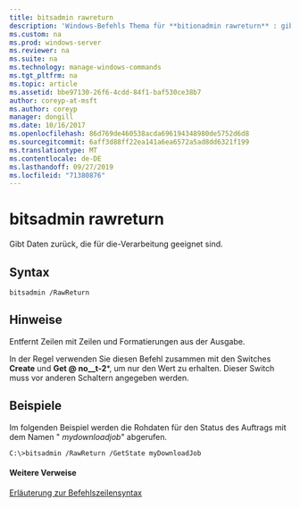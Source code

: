 ```yaml
---
title: bitsadmin rawreturn
description: 'Windows-Befehls Thema für **bitionadmin rawreturn** : gibt Daten zurück, die für die-Verarbeitung geeignet sind.'
ms.custom: na
ms.prod: windows-server
ms.reviewer: na
ms.suite: na
ms.technology: manage-windows-commands
ms.tgt_pltfrm: na
ms.topic: article
ms.assetid: bbe97130-26f6-4cdd-84f1-baf530ce38b7
author: coreyp-at-msft
ms.author: coreyp
manager: dongill
ms.date: 10/16/2017
ms.openlocfilehash: 86d769de460538acda696194348980de5752d6d8
ms.sourcegitcommit: 6aff3d88ff22ea141a6ea6572a5ad8dd6321f199
ms.translationtype: MT
ms.contentlocale: de-DE
ms.lasthandoff: 09/27/2019
ms.locfileid: "71380876"
---
```

# <a name="bitsadmin-rawreturn"></a>bitsadmin rawreturn

Gibt Daten zurück, die für die-Verarbeitung geeignet sind.

## <a name="syntax"></a>Syntax

```
bitsadmin /RawReturn
```

## <a name="remarks"></a>Hinweise

Entfernt Zeilen mit Zeilen und Formatierungen aus der Ausgabe.

In der Regel verwenden Sie diesen Befehl zusammen mit den Switches **Create** und **Get @ no__t-2***, um nur den Wert zu erhalten. Dieser Switch muss vor anderen Schaltern angegeben werden.

## <a name="BKMK_examples"></a>Beispiele

Im folgenden Beispiel werden die Rohdaten für den Status des Auftrags mit dem Namen " *mydownloadjob*" abgerufen.
```
C:\>bitsadmin /RawReturn /GetState myDownloadJob
```

#### <a name="additional-references"></a>Weitere Verweise

[Erläuterung zur Befehlszeilensyntax](command-line-syntax-key.md)
